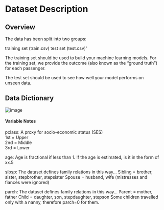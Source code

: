 
# Dataset Description

## Overview
The data has been split into two groups:

training set (train.csv)
test set (test.csv)'

The training set should be used to build your machine learning models. For the training set, we provide the outcome (also known as the “ground truth”) for each passenger.

The test set should be used to see how well your model performs on unseen data.

## Data Dictionary <br>

![image](https://user-images.githubusercontent.com/64286223/198135867-9d1a0c07-6df3-409f-b3be-f00068cd9320.png)

#### Variable Notes
pclass: A proxy for socio-economic status (SES) <br>
1st = Upper <br>
2nd = Middle <br>
3rd = Lower <br>

age: Age is fractional if less than 1. If the age is estimated, is it in the form of xx.5

sibsp: The dataset defines family relations in this way...
Sibling = brother, sister, stepbrother, stepsister
Spouse = husband, wife (mistresses and fiancés were ignored)

parch: The dataset defines family relations in this way...
Parent = mother, father
Child = daughter, son, stepdaughter, stepson
Some children travelled only with a nanny, therefore parch=0 for them.
